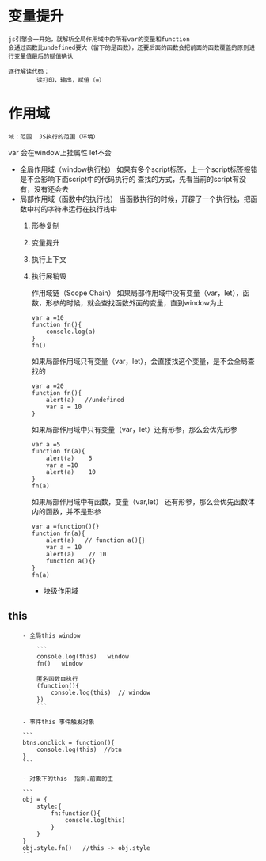 # 变量提升
    js引擎会一开始，就解析全局作用域中的所有var的变量和function
    会通过函数比undefined要大（留下的是函数），还要后面的函数会把前面的函数覆盖的原则进行变量值最后的赋值确认

    逐行解读代码：
            读打印，输出，赋值（=）
# 作用域
    域：范围  JS执行的范围（环境）
var 会在window上挂属性   let不会

- 全局作用域（window执行栈）
    如果有多个script标签，上一个script标签报错是不会影响下面script中的代码执行的
    查找的方式，先看当前的script有没有，没有还会去
- 局部作用域（函数中的执行栈）
    当函数执行的时候，开辟了一个执行栈，把函数中村的字符串运行在执行栈中
    1. 形参复制
    2. 变量提升
    3. 执行上下文
    4. 执行展销毁

        作用域链（Scope Chain）
        如果局部作用域中没有变量（var，let），函数，形参的时候，就会查找函数外面的变量，直到window为止

        ```
        var a =10
        function fn(){
            console.log(a)
        }
        fn()
        ```
        如果局部作用域只有变量（var，let），会直接找这个变量，是不会全局查找的

        ```
        var a =20
        function fn(){
            alert(a)   //undefined
            var a = 10
        }
        ```

        如果局部作用域中只有变量（var，let）还有形参，那么会优先形参

        ```
        var a =5
        function fn(a){
            alert(a)    5
            var a =10
            alert(a)    10
        }
        fn(a)
        ```

        如果局部作用域中有函数，变量（var,let） 还有形参，那么会优先函数体内的函数，并不是形参

        ```
        var a =function(){}
        function fn(a){
            alert(a)   // function a(){}
            var a = 10 
            alert(a)    // 10
            function a(){}
        }
        fn(a)
        ```
        - 块级作用域
        
## this 
        - 全局this window

            ```
            console.log(this)   window
            fn()   window
            
            匿名函数自执行
            (function(){
                console.log(this)  // window
            })
            ```

        - 事件this 事件触发对象

        ```
        btns.onclick = function(){
            console.log(this)  //btn
        }
        ```

        - 对象下的this  指向.前面的主

        ```
        obj = {
            style:{
                fn:function(){
                    console.log(this)
                }
            }
        }
        obj.style.fn()   //this -> obj.style
        ```
